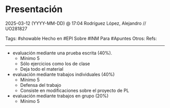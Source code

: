 # Presentación
2025-03-12 (YYYY-MM-DD) @ 17:04
Rodríguez López, Alejandro // UO281827

Tags:
	#showable
	Hecho en #EPI
	Sobre #INM
	Para #Apuntes 
	Otros:
	Refs:
 
<hr>

- evaluación mediante una prueba escrita (40%).
	- Mínimo 5
	- Sólo ejercicios como los de clase
	- Deja todo el material
- evaluación mediante trabajos individuales (40%)
	- Mínimo 5
	- Defensa del trabajo
	- Consiste en modificaciones sobre el proyecto de PL
- evaluación mediante trabajos en grupo (20%)
	- Mínimo 5
